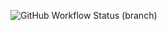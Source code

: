 ![GitHub Workflow Status (branch)](https://img.shields.io/github/actions/workflow/status/Oleksii/sem/main.yml?branch=master)